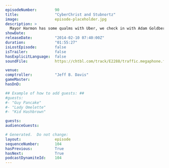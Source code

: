 ```yaml
---
episodeNumber:        90
title:                "CyberChrist and Stubnortz"
image:                episode-placeholder.jpg
description: >
  Mayor Harmon has some qualms with Uber, we check in with Adam Goldberg and SuperEgo's Matt Gourley settles a dispute during D&D.
showDate:             
releaseDate:          "2014-02-10 07:40:00Z"
duration:             "01:55:27"
isLostEpisode:        false
isTrailer:            false
hasExplicitLanguage:  false
soundFile:            https://chtbl.com/track/E2288/traffic.megaphone.fm/STA7028819427.mp3?updated=1555718145

venue:                
comptroller:          "Jeff B. Davis"
gameMaster:           
hasDnD:               

## Example of how to add guests: ##
#guests:
#- "Guy Pancake"
#- "Lady Omelette"
#- "Kid Hashbrown"

guests:
audienceGuests:

# Generated.  Do not change:
layout:               episode
sequenceNumber:       104
hasPrevious:          True
hasNext:              True
podcastDynamiteId:    104
---
```


<!-- The episode description will be rendered here -->
<!-- Add your content below here -->

